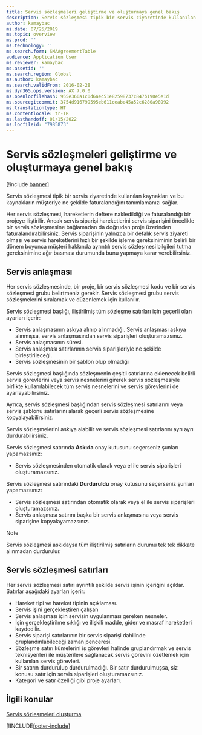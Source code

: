 ```yaml
---
title: Servis sözleşmeleri geliştirme ve oluşturmaya genel bakış
description: Servis sözleşmesi tipik bir servis ziyaretinde kullanılan kaynakları ve bu kaynakların müşteriye ne şekilde faturalandığını tanımlamanızı sağlar.
author: kamaybac
ms.date: 07/25/2019
ms.topic: overview
ms.prod: ''
ms.technology: ''
ms.search.form: SMAAgreementTable
audience: Application User
ms.reviewer: kamaybac
ms.assetid: ''
ms.search.region: Global
ms.author: kamaybac
ms.search.validFrom: 2016-02-28
ms.dyn365.ops.version: AX 7.0.0
ms.openlocfilehash: 955e360a1c0d6aec51e82598737c847b190e5e1d
ms.sourcegitcommit: 3754d916799595eb611ceabe45a52c6280a98992
ms.translationtype: HT
ms.contentlocale: tr-TR
ms.lasthandoff: 01/15/2022
ms.locfileid: "7985873"
---
```

# <a name="develop-and-establish-service-agreements-overview"></a>Servis sözleşmeleri geliştirme ve oluşturmaya genel bakış

[!include [banner](../includes/banner.md)]

Servis sözleşmesi tipik bir servis ziyaretinde kullanılan kaynakları ve bu kaynakların müşteriye ne şekilde faturalandığını tanımlamanızı sağlar.

Her servis sözleşmesi, hareketlerin deftere nakledildiği ve faturalandığı bir projeye iliştirilir. Ancak servis siparişi hareketlerini servis siparişini öncelikle bir servis sözleşmesine bağlamadan da doğrudan proje üzerinden faturalandırabilirsiniz. Servis siparişinin yalnızca bir defalık servis ziyareti olması ve servis hareketlerini hızlı bir şekilde işleme gereksiniminin belirli bir dönem boyunca müşteri hakkında ayrıntılı servis sözleşmesi bilgileri tutma gereksinimine ağır basması durumunda bunu yapmaya karar verebilirsiniz.

## <a name="service-agreement"></a>Servis anlaşması

Her servis sözleşmesinde, bir proje, bir servis sözleşmesi kodu ve bir servis sözleşmesi grubu belirtmeniz gerekir. Servis sözleşmesi grubu servis sözleşmelerini sıralamak ve düzenlemek için kullanılır.

Servis sözleşmesi başlığı, iliştirilmiş tüm sözleşme satırları için geçerli olan ayarları içerir:

-  Servis anlaşmasının askıya alınıp alınmadığı. Servis anlaşması askıya alınmışsa, servis anlaşmasından servis siparişleri oluşturamazsınız.
-  Servis anlaşmasının süresi.
-  Servis anlaşması satırlarının servis siparişleriyle ne şekilde birleştirileceği.
-  Servis sözleşmesinin bir şablon olup olmadığı

Servis sözleşmesi başlığında sözleşmenin çeşitli satırlarına eklenecek belirli servis görevlerini veya servis nesnelerini girerek servis sözleşmesiyle birlikte kullanılabilecek tüm servis nesnelerini ve servis görevlerini de ayarlayabilirsiniz.

Ayrıca, servis sözleşmesi başlığından servis sözleşmesi satırlarını veya servis şablonu satırlarını alarak geçerli servis sözleşmesine kopyalayabilirsiniz.

Servis sözleşmelerini askıya alabilir ve servis sözleşmesi satırlarını ayrı ayrı durdurabilirsiniz.

Servis sözleşmesi satırında **Askıda** onay kutusunu seçerseniz şunları yapamazsınız:

-    Servis sözleşmesinden otomatik olarak veya el ile servis siparişleri oluşturamazsınız.

Servis sözleşmesi satırındaki **Durduruldu** onay kutusunu seçerseniz şunları yapamazsınız:

-    Servis sözleşmesi satırından otomatik olarak veya el ile servis siparişleri oluşturamazsınız.
-    Servis anlaşması satırını başka bir servis anlaşmasına veya servis siparişine kopyalayamazsınız.


> [!NOTE]
> Servis sözleşmesi askıdaysa tüm iliştirilmiş satırların durumu tek tek dikkate alınmadan durdurulur.

## <a name="service-agreement-lines"></a>Servis sözleşmesi satırları

Her servis sözleşmesi satırı ayrıntılı şekilde servis işinin içeriğini açıklar. Satırlar aşağıdaki ayarları içerir:

-  Hareket tipi ve hareket tipinin açıklaması.
-  Servis işini gerçekleştiren çalışan
-  Servis anlaşması için servisin uygulanması gereken nesneler.
-  İşin gerçekleştirilme sıklığı ve ilişkili madde, gider ve masraf hareketleri kaydedilir.
-  Servis siparişi satırlarının bir servis siparişi dahilinde gruplandırılabileceği zaman penceresi.
-  Sözleşme satırı kümelerini iş görevleri halinde gruplandırmak ve servis teknisyenleri ile müşterilere sağlanacak servis görevini özetlemek için kullanılan servis görevleri.
-  Bir satırın durdurulup durdurulmadığı. Bir satır durdurulmuşsa, siz konusu satır için servis siparişleri oluşturamazsınız.
-  Kategori ve satır özelliği gibi proje ayarları.

## <a name="related-topics"></a>İlgili konular

[Servis sözleşmeleri oluşturma](create-service-agreements.md)


[!INCLUDE[footer-include](../../includes/footer-banner.md)]
